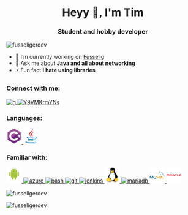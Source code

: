 <h1 align="center">Heyy 👋, I'm Tim</h1>
<h3 align="center">Student and hobby developer</h3>

<p align="left"><img src="https://komarev.com/ghpvc/?username=fusseligerdev&label=Profile%20views&color=0e75b6&style=flat" alt="fusseligerdev" /></p>

- 🔭 I’m currently working on [Fusselig](https://github.com/Fusselig)
- 💬 Ask me about **Java and all about networking**
- ⚡ Fun fact **I hate using libraries**

<h3 align="left">Connect with me:</h3>
<p align="left">
    <a href="https://www.youtube.com/channel/UC9fd9dlbZFbU4Q8eQtJnRhg" target="blank">
        <img align="center" src="https://raw.githubusercontent.com/rahuldkjain/github-profile-readme-generator/master/src/images/icons/Social/youtube.svg" alt="g" height="30" width="40" />
    </a>
    <a href="https://discord.gg/Y9VMKrmYNs" target="blank">
        <img align="center" src="https://raw.githubusercontent.com/rahuldkjain/github-profile-readme-generator/master/src/images/icons/Social/discord.svg" alt="Y9VMKrmYNs" height="30" width="40" />
    </a>
</p>

<h3 align="left">Languages:</h3>
<p align="left">
    <a href="https://www.w3schools.com/cs/" target="_blank" rel="noreferrer"> <img src="https://raw.githubusercontent.com/devicons/devicon/master/icons/csharp/csharp-original.svg" alt="csharp" width="40" height="40" /> </a>
    <a href="https://www.java.com" target="_blank" rel="noreferrer"> <img src="https://raw.githubusercontent.com/devicons/devicon/master/icons/java/java-original.svg" alt="java" width="40" height="40" /> </a>
</p>

<h3 align="left">Familiar with:</h3>
<p align="left">
    <a href="https://developer.android.com" target="_blank" rel="noreferrer"> <img src="https://raw.githubusercontent.com/devicons/devicon/master/icons/android/android-original-wordmark.svg" alt="android" width="40" height="40" /> </a>
    <a href="https://azure.microsoft.com/en-in/" target="_blank" rel="noreferrer"> <img src="https://www.vectorlogo.zone/logos/microsoft_azure/microsoft_azure-icon.svg" alt="azure" width="40" height="40" /> </a>
    <a href="https://www.gnu.org/software/bash/" target="_blank" rel="noreferrer"> <img src="https://www.vectorlogo.zone/logos/gnu_bash/gnu_bash-icon.svg" alt="bash" width="40" height="40" /> </a>
    <a href="https://git-scm.com/" target="_blank" rel="noreferrer"> <img src="https://www.vectorlogo.zone/logos/git-scm/git-scm-icon.svg" alt="git" width="40" height="40" /> </a>
    <a href="https://www.jenkins.io" target="_blank" rel="noreferrer"> <img src="https://www.vectorlogo.zone/logos/jenkins/jenkins-icon.svg" alt="jenkins" width="40" height="40" /> </a>
    <a href="https://www.linux.org/" target="_blank" rel="noreferrer"> <img src="https://raw.githubusercontent.com/devicons/devicon/master/icons/linux/linux-original.svg" alt="linux" width="40" height="40" /> </a>
    <a href="https://mariadb.org/" target="_blank" rel="noreferrer"> <img src="https://www.vectorlogo.zone/logos/mariadb/mariadb-icon.svg" alt="mariadb" width="40" height="40" /> </a>
    <a href="https://www.mysql.com/" target="_blank" rel="noreferrer"> <img src="https://raw.githubusercontent.com/devicons/devicon/master/icons/mysql/mysql-original-wordmark.svg" alt="mysql" width="40" height="40" /> </a>
    <a href="https://www.oracle.com/" target="_blank" rel="noreferrer"> <img src="https://raw.githubusercontent.com/devicons/devicon/master/icons/oracle/oracle-original.svg" alt="oracle" width="40" height="40" /> </a>
</p>

<p><img align="center" src="https://github-readme-stats.vercel.app/api/top-langs?username=fusseligerdev&show_icons=true&theme=dark&locale=en&layout=compact" alt="fusseligerdev" /></p>

<p>&nbsp;<img align="left" src="https://github-readme-stats.vercel.app/api?username=fusseligerdev&show_icons=true&theme=dark&locale=en" alt="fusseligerdev" /></p>
